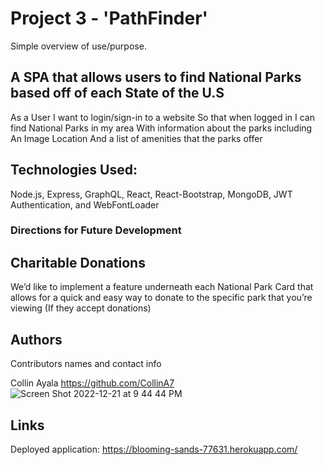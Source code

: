 # Project 3 - 'PathFinder'

Simple overview of use/purpose.

## A SPA that allows users to find National Parks based off of each State of the U.S

As a User
I want to login/sign-in to a website
So that when logged in I can find National Parks in my area
With information about the parks including 
An Image
Location 
And a list of amenities that the parks offer

## Technologies Used: 

Node.js, Express, GraphQL, React, React-Bootstrap, MongoDB, JWT Authentication, and WebFontLoader


### Directions for Future Development 

## Charitable Donations

We’d like to implement a feature underneath each National Park Card that allows for a quick and easy way to donate to the specific park that you’re viewing (If they accept donations)


## Authors

Contributors names and contact info

Collin Ayala 
https://github.com/CollinA7
![Screen Shot 2022-12-21 at 9 44 44 PM](https://user-images.githubusercontent.com/93503485/209051028-54217e12-0c45-48b8-91ef-6bf135d22029.png)

## Links
Deployed application: https://blooming-sands-77631.herokuapp.com/
